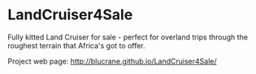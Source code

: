 # LandCruiser4Sale
Fully kitted Land Cruiser for sale - perfect for overland trips through the roughest terrain that Africa's got to offer.

Project web page: http://blucrane.github.io/LandCruiser4Sale/
